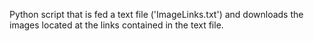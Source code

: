 Python script that is fed a text file ('ImageLinks.txt') and downloads the images located at the links contained in the text file.
